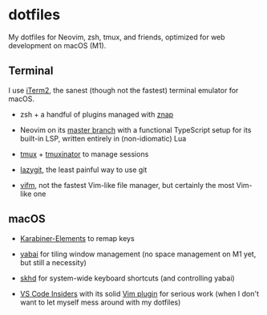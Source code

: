# dotfiles

My dotfiles for Neovim, zsh, tmux, and friends, optimized for web development on
macOS (M1).

## Terminal

I use [iTerm2](https://github.com/gnachman/iTerm2), the sanest (though not the
fastest) terminal emulator for macOS.

- zsh + a handful of plugins managed with
  [znap](https://github.com/marlonrichert/zsh-snap)

- Neovim on its [master branch](https://github.com/neovim/neovim/commits/master)
  with a functional TypeScript setup for its built-in LSP, written entirely in
  (non-idiomatic) Lua

- [tmux](https://github.com/tmux/tmux) +
  [tmuxinator](https://github.com/tmuxinator/tmuxinator) to manage sessions

- [lazygit](https://github.com/jesseduffield/lazygit), the least painful way to
  use git

- [vifm](https://github.com/vifm/vifm), not the fastest Vim-like file manager,
  but certainly the most Vim-like one

## macOS

- [Karabiner-Elements](https://github.com/pqrs-org/Karabiner-Elements) to
  remap keys

- [yabai](https://github.com/koekeishiya/yabai) for tiling window management
  (no space management on M1 yet, but still a necessity)

- [skhd](https://github.com/koekeishiya/skhd) for system-wide keyboard shortcuts
  (and controlling yabai)

- [VS Code Insiders](https://code.visualstudio.com/insiders/) with its solid
  [Vim plugin](https://github.com/VSCodeVim/Vim) for serious work (when I don't
  want to let myself mess around with my dotfiles)

